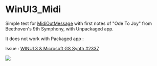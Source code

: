 # WinUI3_Midi

Simple test for [MidiOutMessage](https://docs.microsoft.com/en-us/windows/win32/api/mmeapi/nf-mmeapi-midioutmessage)
with first notes of "Ode To Joy" from Beethoven's 9th Symphony, with Unpackaged app.

It does not work with Packaged app :

Issue : [WINUI 3 & Microsoft GS Synth #2337](https://github.com/microsoft/WindowsAppSDK/discussions/2337)

![](https://i.ibb.co/jhYPsBd/Win-UI3-Midi.jpg)
